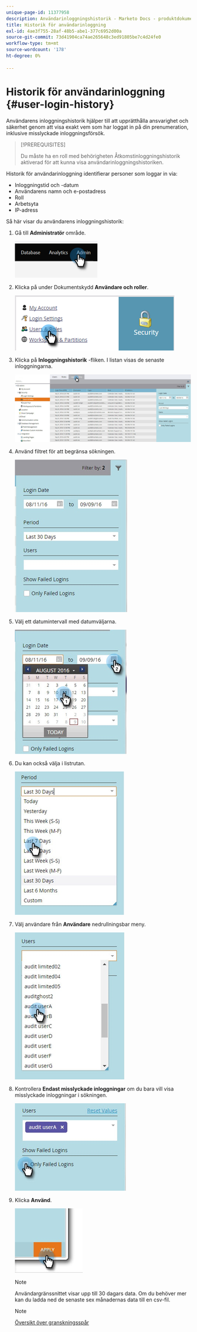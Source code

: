 ```yaml
---
unique-page-id: 11377958
description: Användarinloggningshistorik - Marketo Docs - produktdokumentation
title: Historik för användarinloggning
exl-id: 4ae3f755-28af-48b5-abe1-377c6952d00a
source-git-commit: 73d41904ca74ae265648c3ed91805be7c4d24fe0
workflow-type: tm+mt
source-wordcount: '178'
ht-degree: 0%

---
```


# Historik för användarinloggning {#user-login-history}

Användarens inloggningshistorik hjälper till att upprätthålla ansvarighet och säkerhet genom att visa exakt vem som har loggat in på din prenumeration, inklusive misslyckade inloggningsförsök.

>[!PREREQUISITES]
>
>Du måste ha en roll med behörigheten Åtkomstinloggningshistorik aktiverad för att kunna visa användarinloggningshistoriken.

Historik för användarinloggning identifierar personer som loggar in via:

* Inloggningstid och -datum
* Användarens namn och e-postadress
* Roll
* Arbetsyta
* IP-adress

Så här visar du användarens inloggningshistorik:

1. Gå till **Administratör** område.

   ![](assets/user-login-history-1.png)

1. Klicka på under Dokumentskydd **Användare och roller**.

   ![](assets/user-login-history-2.png)

1. Klicka på **Inloggningshistorik** -fliken. I listan visas de senaste inloggningarna.

   ![](assets/user-login-history-3.png)

1. Använd filtret för att begränsa sökningen.

   ![](assets/user-login-history-4.png)

1. Välj ett datumintervall med datumväljarna.

   ![](assets/user-login-history-5.png)

1. Du kan också välja i listrutan.

   ![](assets/user-login-history-6.png)

1. Välj användare från **Användare** nedrullningsbar meny.

   ![](assets/user-login-history-7.png)

1. Kontrollera **Endast misslyckade inloggningar** om du bara vill visa misslyckade inloggningar i sökningen.

   ![](assets/user-login-history-8.png)

1. Klicka **Använd**.

   ![](assets/user-login-history-9.png)

   >[!NOTE]
   >
   >Användargränssnittet visar upp till 30 dagars data. Om du behöver mer kan du ladda ned de senaste sex månadernas data till en csv-fil.

   >[!NOTE]
   >
   >[Översikt över granskningsspår](/help/marketo/product-docs/administration/audit-trail/audit-trail-overview.md)
